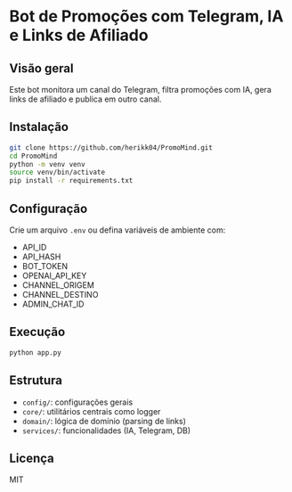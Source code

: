 # Bot de Promoções com Telegram, IA e Links de Afiliado

## Visão geral
Este bot monitora um canal do Telegram, filtra promoções com IA, gera links de afiliado e publica em outro canal.

## Instalação
```bash
git clone https://github.com/herikk04/PromoMind.git
cd PromoMind
python -m venv venv
source venv/bin/activate
pip install -r requirements.txt
```

## Configuração
Crie um arquivo `.env` ou defina variáveis de ambiente com:
- API_ID
- API_HASH
- BOT_TOKEN
- OPENAI_API_KEY
- CHANNEL_ORIGEM
- CHANNEL_DESTINO
- ADMIN_CHAT_ID

## Execução
```bash
python app.py
```

## Estrutura
- `config/`: configurações gerais
- `core/`: utilitários centrais como logger
- `domain/`: lógica de domínio (parsing de links)
- `services/`: funcionalidades (IA, Telegram, DB)

## Licença
MIT
